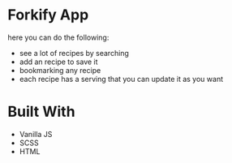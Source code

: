 # Forkify App
here you can do the following:
- see a lot of recipes by searching
- add an recipe to save it
- bookmarking any recipe
- each recipe has a serving that you can update it as you want
# Built With
- Vanilla JS
- SCSS
- HTML
